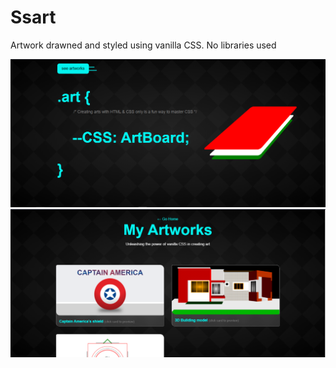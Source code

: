 # Ssart

Artwork drawned and styled using vanilla CSS. No libraries used

![home page](https://github.com/Obitrim/Ssart/blob/main/docs/homePNG.PNG)
![sample arts](https://github.com/Obitrim/Ssart/blob/main/docs/sample-work.PNG)
